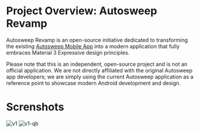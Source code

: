 # Project Overview: Autosweep Revamp

Autosweep Revamp is an open-source initiative dedicated to transforming the existing [Autosweep Mobile App](https://play.google.com/store/apps/details?id=com.balanceinquiry) into a modern application that fully embraces Material 3 Expressive design principles.

Please note that this is an independent, open-source project and is not an official application. We are not directly affiliated with the original Autosweep app developers; we are simply using the current Autosweep application as a reference point to showcase modern Android development and design.

# Screnshots
![v1](https://github.com/user-attachments/assets/40fe3025-584f-43a3-85a5-f3c750b891ba)
![v1-qb](https://github.com/user-attachments/assets/904864a3-7e92-402d-9184-17a475dcfa24)


